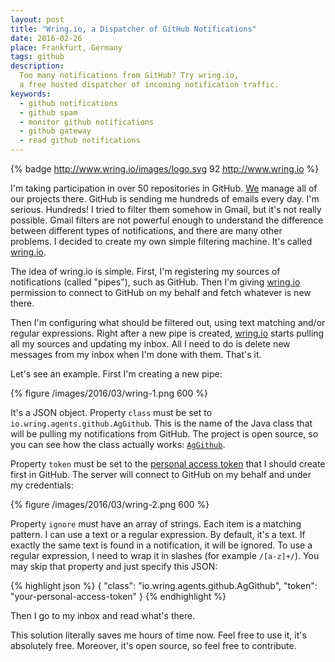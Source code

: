 ```yaml
---
layout: post
title: "Wring.io, a Dispatcher of GitHub Notifications"
date: 2016-02-26
place: Frankfurt, Germany
tags: github
description:
  Too many notifications from GitHub? Try wring.io,
  a free hosted dispatcher of incoming notification traffic.
keywords:
  - github notifications
  - github spam
  - monitor github notifications
  - github gateway
  - read github notifications
---
```


{% badge http://www.wring.io/images/logo.svg 92 http://www.wring.io %}

I'm taking participation in over 50 repositories in GitHub. [We](http://www.teamed.io)
manage all of our projects there. GitHub is sending me hundreds of emails
every day. I'm serious. Hundreds! I tried to filter them somehow in Gmail,
but it's not really possible. Gmail filters are not powerful enough to
understand the difference between different types of notifications, and there
are many other problems.
I decided to create my own simple filtering machine. It's called
[wring.io](http://www.wring.io).

<!--more-->

The idea of wring.io is simple. First, I'm registering my sources
of notifications (called "pipes"), such as GitHub. Then I'm giving
[wring.io](http://www.wring.io) permission
to connect to GitHub on my behalf and fetch whatever is new there.

Then I'm configuring what should be filtered out, using text matching and/or
regular expressions. Right after a new pipe is created,
[wring.io](http://www.wring.io) starts pulling all my sources and updating my inbox.
All I need to do is delete new messages from my inbox when I'm done with them.
That's it.

Let's see an example. First I'm creating a new pipe:

{% figure /images/2016/03/wring-1.png 600 %}

It's a JSON object. Property `class` must be set to
`io.wring.agents.github.AgGithub`. This is the name of the Java
class that will be pulling my notifications from GitHub. The project is
open source, so you can see how the class actually works:
[`AgGithub`](https://github.com/yegor256/wring/blob/0.8.5/src/main/java/io/wring/agents/github/AgGithub.java).

Property `token` must be set to the [personal access token](https://github.com/settings/tokens/new)
that I should create first in GitHub. The server will connect to GitHub
on my behalf and under my credentials:

{% figure /images/2016/03/wring-2.png 600 %}

Property `ignore` must have an array of strings. Each item is a matching
pattern. I can use a text or a regular expression. By default, it's
a text. If exactly the same text is found in a notification, it
will be ignored. To use a regular expression, I need to wrap it in slashes (for example `/[a-z]+/`).
You may skip that property and just specify this JSON:

{% highlight json %}
{
  "class": "io.wring.agents.github.AgGithub",
  "token": "your-personal-access-token"
}
{% endhighlight %}

Then I go to my inbox and read what's there.

This solution literally saves me hours of time now. Feel free to use
it, it's absolutely free. Moreover, it's open source, so feel free to
contribute.
